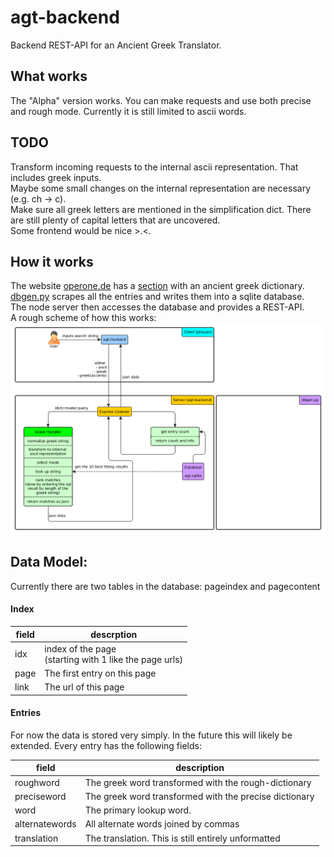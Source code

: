 # agt-backend
Backend REST-API for an Ancient Greek Translator.

## What works
The "Alpha" version works. You can make requests and use both precise and rough mode. Currently it is still limited to ascii words. 

## TODO
Transform incoming requests to the internal ascii representation. That includes greek inputs.  
Maybe some small changes on the internal representation are necessary (e.g. ch -> c).  
Make sure all greek letters are mentioned in the simplification dict. There are still plenty of capital letters that are uncovered.  
Some frontend would be nice >.<.

## How it works
The website [operone.de](http://operone.de) has a [section](http://operone.de/altspr/wadinhalt.html) with an ancient greek dictionary.  
[dbgen.py](dbgen/dbgen.py) scrapes all the entries and writes them into a sqlite database.  
The node server then accesses the database and provides a REST-API.  
A rough scheme of how this works:  
<img src="concept/concept.png" width=700px>


## Data Model:
Currently there are two tables in the database:
pageindex and pagecontent

#### Index
| field | descrption |
|-------|------------|
| idx   | index of the page <br> (starting with 1 like the page urls) 
| page  | The first entry on this page |
| link  | The url of this page |

#### Entries
For now the data is stored very simply. In the future this will likely be extended.
Every entry has the following fields:

|    field       |   description                                      |
|----------------|----------------------------------------------------|
| roughword      | The greek word transformed with the rough-dictionary |
| preciseword    | The greek word transformed with the precise dictionary |
| word           | The primary lookup word.                           |
| alternatewords | All alternate words joined by commas               |
| translation    | The translation. This is still entirely unformatted|
  
